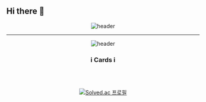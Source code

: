 

## Hi there 👋

<div align="center">

![header](https://capsule-render.vercel.app/api?type=waving&color=auto&height=300&section=header&text=WOOJUNGYU&fontSize=90)

---

![header](https://capsule-render.vercel.app/api?type=wave&color=auto&text=capsule%20render)


### ℹ️ Cards ℹ️

</td>
</tr>
<tr>
<td align="center" valign="top" width="58%">

<br>
<br>


[![Solved.ac
프로필](http://mazassumnida.wtf/api/generate_badge?boj={dnwnsrb11})](https://solved.ac/{handle})

</td>











<!--
**Woojungyu/Woojungyu** is a ✨ _special_ ✨ repository because its `README.md` (this file) appears on your GitHub profile.

Here are some ideas to get you started:

- 🔭 I’m currently working on ...
- 🌱 I’m currently learning ...
- 👯 I’m looking to collaborate on ...
- 🤔 I’m looking for help with ...
- 💬 Ask me about ...
- 📫 How to reach me: ...
- 😄 Pronouns: ...
- ⚡ Fun fact: ...
-->
